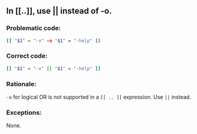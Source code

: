 ## In [\[..]], use || instead of -o.

### Problematic code:

```sh
[[ "$1" = "-v" -o "$1" = "-help" ]]
```

### Correct code:

```sh
[[ "$1" = "-v" || "$1" = "-help" ]]
```

### Rationale:

`-o` for logical OR is not supported in a `[[ .. ]]` expression. Use `||` instead.

### Exceptions:

None.
